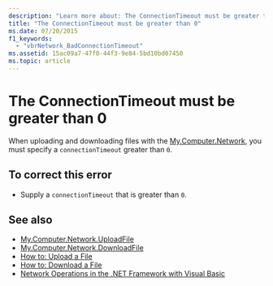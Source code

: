 ```yaml
---
description: "Learn more about: The ConnectionTimeout must be greater than 0"
title: "The ConnectionTimeout must be greater than 0"
ms.date: 07/20/2015
f1_keywords: 
  - "vbrNetwork_BadConnectionTimeout"
ms.assetid: 15ac09a7-47f0-44f3-9e84-5bd10bd07450
ms.topic: article
---
```

# The ConnectionTimeout must be greater than 0

When uploading and downloading files with the [My.Computer.Network](xref:Microsoft.VisualBasic.Devices.Network), you must specify a `connectionTimeout` greater than `0`.  
  
## To correct this error  
  
- Supply a `connectionTimeout` that is greater than `0`.  
  
## See also

- [My.Computer.Network.UploadFile](xref:Microsoft.VisualBasic.Devices.Network.UploadFile%2A)
- [My.Computer.Network.DownloadFile](xref:Microsoft.VisualBasic.Devices.Network.DownloadFile%2A)
- [How to: Upload a File](../developing-apps/programming/computer-resources/how-to-upload-a-file.md)
- [How to: Download a File](../developing-apps/programming/computer-resources/how-to-download-a-file.md)
- [Network Operations in the .NET Framework with Visual Basic](/previous-versions/visualstudio/visual-studio-2010/ms172756(v=vs.100))
